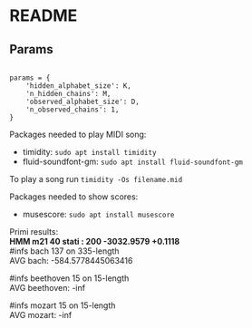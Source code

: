 # README

## Params

```

params = {
    'hidden_alphabet_size': K,
    'n_hidden_chains': M,
    'observed_alphabet_size': D,
    'n_observed_chains': 1,
}

```

Packages needed to play MIDI song:

* timidity: `sudo apt install timidity`
* fluid-soundfont-gm: `sudo apt install fluid-soundfont-gm`

To play a song run `timidity -Os filename.mid`

Packages needed to show scores:

* musescore: `sudo apt install musescore`

Primi results:  
**HMM m21 40 stati : 200       -3032.9579          +0.1118**  
#infs bach 137 on 335-length  
AVG bach: -584.5778445063416  

#infs beethoven 15 on 15-length  
AVG beethoven: -inf  

#infs mozart 15 on 15-length  
AVG mozart: -inf  

